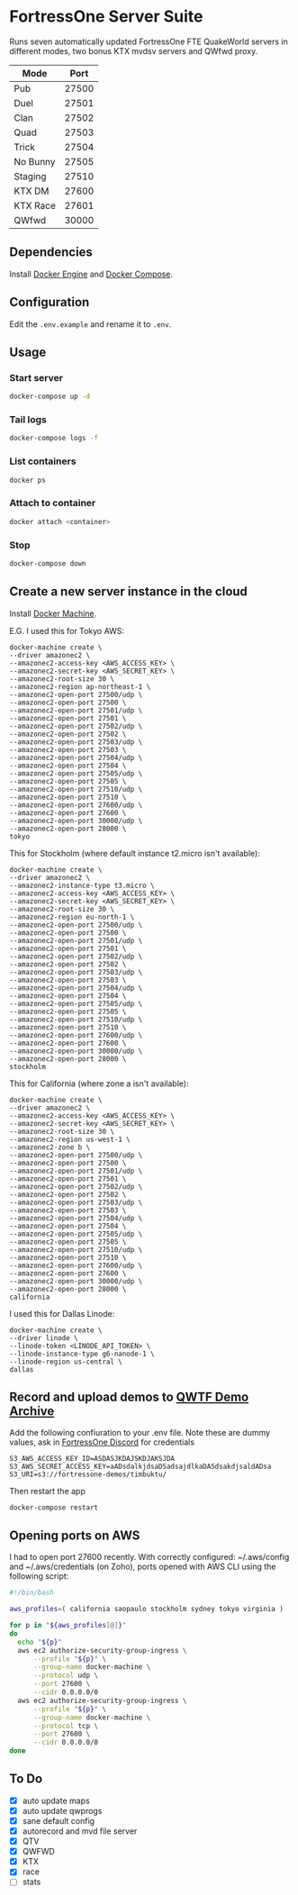 # FortressOne Server Suite

Runs seven automatically updated FortressOne FTE QuakeWorld servers in different modes, two bonus KTX mvdsv servers and QWfwd proxy.

| Mode     | Port  |
| -------  | ----- |
| Pub      | 27500 |
| Duel     | 27501 |
| Clan     | 27502 |
| Quad     | 27503 |
| Trick    | 27504 |
| No Bunny | 27505 |
| Staging  | 27510 |
| KTX DM   | 27600 |
| KTX Race | 27601 |
| QWfwd    | 30000 |

## Dependencies

Install [Docker Engine](https://docs.docker.com/compose/install/) and
[Docker Compose](https://docs.docker.com/compose/install/).


## Configuration

Edit the `.env.example` and rename it to `.env`.


## Usage

### Start server

```sh
docker-compose up -d
```

### Tail logs

```sh
docker-compose logs -f
```

### List containers

```sh
docker ps
```

### Attach to container

```sh
docker attach <container>
```

### Stop

```sh
docker-compose down
```


## Create a new server instance in the cloud

Install [Docker Machine](https://docs.docker.com/v17.09/machine/install-machine/).

E.G. I used this for Tokyo AWS:
```
docker-machine create \
--driver amazonec2 \
--amazonec2-access-key <AWS_ACCESS_KEY> \
--amazonec2-secret-key <AWS_SECRET_KEY> \
--amazonec2-root-size 30 \
--amazonec2-region ap-northeast-1 \
--amazonec2-open-port 27500/udp \
--amazonec2-open-port 27500 \
--amazonec2-open-port 27501/udp \
--amazonec2-open-port 27501 \
--amazonec2-open-port 27502/udp \
--amazonec2-open-port 27502 \
--amazonec2-open-port 27503/udp \
--amazonec2-open-port 27503 \
--amazonec2-open-port 27504/udp \
--amazonec2-open-port 27504 \
--amazonec2-open-port 27505/udp \
--amazonec2-open-port 27505 \
--amazonec2-open-port 27510/udp \
--amazonec2-open-port 27510 \
--amazonec2-open-port 27600/udp \
--amazonec2-open-port 27600 \
--amazonec2-open-port 30000/udp \
--amazonec2-open-port 28000 \
tokyo
```

This for Stockholm (where default instance t2.micro isn't available):
```
docker-machine create \
--driver amazonec2 \
--amazonec2-instance-type t3.micro \
--amazonec2-access-key <AWS_ACCESS_KEY> \
--amazonec2-secret-key <AWS_SECRET_KEY> \
--amazonec2-root-size 30 \
--amazonec2-region eu-north-1 \
--amazonec2-open-port 27500/udp \
--amazonec2-open-port 27500 \
--amazonec2-open-port 27501/udp \
--amazonec2-open-port 27501 \
--amazonec2-open-port 27502/udp \
--amazonec2-open-port 27502 \
--amazonec2-open-port 27503/udp \
--amazonec2-open-port 27503 \
--amazonec2-open-port 27504/udp \
--amazonec2-open-port 27504 \
--amazonec2-open-port 27505/udp \
--amazonec2-open-port 27505 \
--amazonec2-open-port 27510/udp \
--amazonec2-open-port 27510 \
--amazonec2-open-port 27600/udp \
--amazonec2-open-port 27600 \
--amazonec2-open-port 30000/udp \
--amazonec2-open-port 28000 \
stockholm
```

This for California (where zone a isn't available):
```
docker-machine create \
--driver amazonec2 \
--amazonec2-access-key <AWS_ACCESS_KEY> \
--amazonec2-secret-key <AWS_SECRET_KEY> \
--amazonec2-root-size 30 \
--amazonec2-region us-west-1 \
--amazonec2-zone b \
--amazonec2-open-port 27500/udp \
--amazonec2-open-port 27500 \
--amazonec2-open-port 27501/udp \
--amazonec2-open-port 27501 \
--amazonec2-open-port 27502/udp \
--amazonec2-open-port 27502 \
--amazonec2-open-port 27503/udp \
--amazonec2-open-port 27503 \
--amazonec2-open-port 27504/udp \
--amazonec2-open-port 27504 \
--amazonec2-open-port 27505/udp \
--amazonec2-open-port 27505 \
--amazonec2-open-port 27510/udp \
--amazonec2-open-port 27510 \
--amazonec2-open-port 27600/udp \
--amazonec2-open-port 27600 \
--amazonec2-open-port 30000/udp \
--amazonec2-open-port 28000 \
california
```

I used this for Dallas Linode:
```
docker-machine create \
--driver linode \
--linode-token <LINODE_API_TOKEN> \
--linode-instance-type g6-nanode-1 \
--linode-region us-central \
dallas
```


## Record and upload demos to [QWTF Demo Archive](https://demos.fortressone.org)

Add the following confiuration to your .env file. Note these are dummy values,
ask in [FortressOne Discord](https://discord.fortressone.org) for credentials

```
S3_AWS_ACCESS_KEY_ID=ASDASJKDAJSKDJAKSJDA
S3_AWS_SECRET_ACCESS_KEY=aADsdalkjdsaDSadsajdlkaDASdsakdjsaldADsa
S3_URI=s3://fortressone-demos/timbuktu/
```

Then restart the app

```
docker-compose restart
```


## Opening ports on AWS

I had to open port 27600 recently. With correctly configured: ~/.aws/config and ~/.aws/credentials (on Zoho), ports opened with AWS CLI using the following script:

```sh
#!/bin/bash

aws_profiles=( california saopaulo stockholm sydney tokyo virginia )

for p in "${aws_profiles[@]}"
do
  echo "${p}"
  aws ec2 authorize-security-group-ingress \
      --profile "${p}" \
      --group-name docker-machine \
      --protocol udp \
      --port 27600 \
      --cidr 0.0.0.0/0
  aws ec2 authorize-security-group-ingress \
      --profile "${p}" \
      --group-name docker-machine \
      --protocol tcp \
      --port 27600 \
      --cidr 0.0.0.0/0
done
```


## To Do

- [x] auto update maps
- [x] auto update qwprogs
- [x] sane default config
- [x] autorecord and mvd file server
- [x] QTV
- [x] QWFWD
- [x] KTX
- [x] race
- [ ] stats
